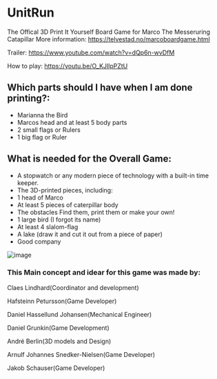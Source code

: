 # UnitRun
The Offical 3D Print It Yourself Board Game for Marco The Messeruring Catapillar
More information: [https://telvestad.no/marcoboardgame.html ](https://telvestad.no/marcoboardgame/)

Trailer: https://www.youtube.com/watch?v=dQp6n-wvDfM

How to play: https://youtu.be/O_KJIlpPZtU

## Which parts should I have when I am done printing?:
 - Marianna the Bird
 - Marcos head and at least 5 body parts
 - 2 small flags or Rulers
 - 1 big flag or Ruler


## What is needed for the Overall Game:
- A stopwatch or any modern piece of technology with a built-in time keeper.
- The 3D-printed pieces, including:
- 1 head of Marco
- At least 5 pieces of caterpillar body
- The obstacles
    Find them, print them or make your own!
- 1 large bird (I forgot its name)
- At least 4 slalom-flag
- A lake (draw it and cut it out from a piece of paper)
- Good company

![image](https://user-images.githubusercontent.com/30341730/153749750-e1b5459a-02fa-434e-9c03-cd1f867d6d9e.png)


### This Main concept and idear for this game was made by:

Claes Lindhard(Coordinator and development)

Hafsteinn Petursson(Game Developer)

Daniel Hassellund Johansen(Mechanical Engineer)

Daniel Grunkin(Game Development)

André Berlin(3D models and Design)

Arnulf Johannes Snedker-Nielsen(Game Developer)

Jakob Schauser(Game Developer)


